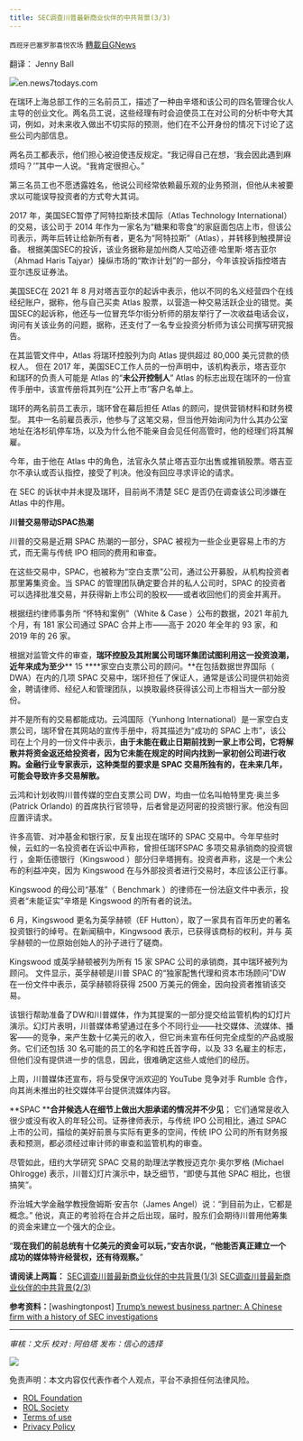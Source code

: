 ```yaml
---
title: SEC调查川普最新商业伙伴的中共背景(3/3)
---
```

`西班牙巴塞罗那喜悦农场` [轉載自GNews](https://gnews.org/zh-hans/1789660/)

翻译： Jenny Ball

![](https://assets.gnews.org/wp-content/uploads/2021/12/T-1-1.jpg)en.news7todays.com

在瑞环上海总部工作的三名前员工，描述了一种由辛塔和该公司的四名管理合伙人主导的创业文化。两名员工说，这些经理有时会迫使员工在对公司的分析中夸大其词，例如，对未来收入做出不切实际的预测，他们在不公开身份的情况下讨论了这些公司内部信息。

两名员工都表示，他们担心被迫使违反规定。“我记得自己在想，‘我会因此遇到麻烦吗？’”其中一人说。“我肯定很担心。”

第三名员工也不愿透露姓名，他说公司经常依赖最乐观的业务预测，但他从未被要求以可能误导投资者的方式夸大其词。

2017 年，美国SEC暂停了阿特拉斯技术国际（Atlas Technology International）的交易，该公司于 2014 年作为一家名为“糖果和零食”的家庭面包店上市，但该公司表示，两年后转让给新所有者，更名为“阿特拉斯”（Atlas），并转移到触摸屏设备。 根据美国SEC的投诉，该业务据称是加州商人艾哈迈德·哈里斯·塔吉亚尔（Ahmad Haris Tajyar）操纵市场的“欺诈计划”的一部分，今年该投诉指控塔吉亚尔违反证券法。

美国SEC在 2021 年 8 月对塔吉亚尔的起诉中表示，他以不同的名义经营四个在线经纪账户，据称，他与自己买卖 Atlas 股票，以营造一种交易活跃企业的错觉。美国SEC的起诉称，他还与一位冒充华尔街分析师的朋友举行了一次收益电话会议，询问有关该业务的问题，据称，还支付了一名专业投资分析师为该公司撰写研究报告。

在其监管文件中，Atlas 将瑞环控股列为向 Atlas 提供超过 80,000 美元贷款的债权人。 但在 2017 年，美国SEC工作人员的一份声明中，该机构表示，塔吉亚尔和瑞环的负责人可能是 Atlas 的“**未公开控制人**” Atlas 的标志出现在瑞环的一份宣传手册中，该宣传册将其列在“公开上市”客户名单上。

瑞环的两名前员工表示，瑞环曾在幕后担任 Atlas 的顾问，提供营销材料和财务模型。 其中一名前雇员表示，他参与了这笔交易，但当他开始询问为什么其办公室地址在洛杉矶停车场，以及为什么他不能亲自会见任何高管时，他的经理们将其解雇。

今年，由于他在 Atlas 中的角色，法官永久禁止塔吉亚尔出售或推销股票。塔吉亚尔不承认或否认指控，接受了判决。他没有回应寻求评论的请求。

在 SEC 的诉状中并未提及瑞环，目前尚不清楚 SEC 是否仍在调查该公司涉嫌在 Atlas 中的作用。

**川普交易带动****SPAC****热潮**

川普的交易是近期 SPAC 热潮的一部分，SPAC 被视为一些企业更容易上市的方式，而无需与传统 IPO 相同的费用和审查。

在这些交易中，SPAC，也被称为“空白支票”公司，通过公开募股，从机构投资者那里筹集资金。当 SPAC 的管理团队确定要合并的私人公司时，SPAC 的投资者可以选择批准交易，并获得新上市公司的股权——或者收回他们的资金并离开。

根据纽约律师事务所 “怀特和案例”（White & Case ）公布的数据，2021 年前九个月，有 181 家公司通过 SPAC 合并上市——高于 2020 年全年的 93 家，和 2019 年的 26 家。

根据对监管文件的审查，**瑞环控股及其附属公司瑞环集团试图利用这一投资浪潮，近年来成为至少**** 15 ****家空白支票公司的顾问。**在包括数据世界国际（ DWA）在内的几项 SPAC 交易中，瑞环担任了保证人，通常是该公司提供初始资金，聘请律师、经纪人和管理团队，以换取最终获得该公司上市相当大一部分股份。

并不是所有的交易都能成功。云鸿国际（Yunhong International）是一家空白支票公司，瑞环曾在其网站的宣传手册中，将其描述为“成功的 SPAC 上市”，该公司在上个月的一份文件中表示，**由于未能在截止日期前找到一家上市公司，它将解散并将资金返还给投资者，因为它未能在规定的时间内找到一家初创公司进行收购。**金融行业专家表示，这种类型的要求是 SPAC 交易所独有的**，在未来几年，可能会导致许多交易解散。**

云鸿和计划收购川普传媒的空白支票公司 DW，均由一位名叫帕特里克·奥兰多 (Patrick Orlando) 的首席执行官领导，后者曾是迈阿密的投资银行家。他没有回应置评请求。

许多高管、对冲基金和银行家，反复出现在瑞环的 SPAC 交易中。今年早些时候，云虹的一名投资者在诉讼中声称，曾担任瑞环SPAC 多项交易承销商的投资银行 ，金斯伍德银行（Kingswood ）部分归辛塔拥有。投资者声称，这是一个未公布的利益冲突，因为 Kingswood 在与外部投资者进行交易时，本应该公正行事。

Kingswood 的母公司“基准”（ Benchmark ）的律师在一份法庭文件中表示，投资者“未能证实”辛塔是 Kingswood 的所有者的说法。

6 月，Kingswood 更名为英孚赫顿（EF Hutton），取了一家具有百年历史的著名投资银行的绰号。在新闻稿中，Kingwsood 表示，已获得该商标的权利，并与 英孚赫顿的一位原始创始人的孙子进行了磋商。

Kingswood 或英孚赫顿被列为所有 15 家 SPAC 公司的承销商，其中瑞环被列为顾问。 文件显示，英孚赫顿是川普 SPAC 的“独家配售代理和资本市场顾问”DW在一份文件中表示，英孚赫顿将获得 2500 万美元的佣金，因向投资者推销该交易。

该银行帮助准备了DW和川普媒体，作为其提案的一部分提交给监管机构的幻灯片演示。幻灯片表明，川普媒体希望通过在多个不同行业——社交媒体、流媒体、播客——的竞争，来产生数十亿美元的收入，但它尚未宣布任何完全成型的产品或服务。它们还包括 30 名可能的员工的名字和姓氏首字母，以及 33 名雇主的标志，但他们没有提供进一步的信息，因此，很难确定这些人或他们的经历。

上周，川普媒体还宣布，将与受保守派欢迎的 YouTube 竞争对手 Rumble 合作，向其尚未推出的社交媒体平台提供流媒体内容。

**SPAC ****合并候选人在细节上做出大胆承诺的情况并不少见**； 它们通常是收入很少或没有收入的年轻公司。证券律师表示，与传统 IPO 公司相比，通过 SPAC 上市的公司，描绘的美好前景与实际有更多的空间，传统 IPO 公司的所有财务报表和预测，都必须经过审计师的审查和监管机构的审查。

尽管如此，纽约大学研究 SPAC 交易的助理法学教授迈克尔·奥尔罗格 (Michael Ohlrogge) 表示，川普幻灯片演示中，缺乏细节，“即使与其他 SPAC 相比，也很搞笑”。

乔治城大学金融学教授詹姆斯·安吉尔（James Angel）说：“到目前为止，它都是概念。” 他说，真正的考验将在合并之后出现，届时，股东们会期待川普用他筹集的资金来建立一个强大的企业。

“**现在我们的前总统有十亿美元的资金可以玩，”安吉尔说，“他能否真正建立一个成功的媒体特许经营权，还有待观察。**”

**请阅读上两篇：**
[SEC调查川普最新商业伙伴的中共背景(1/3)](https://gnews.org/zh-hans/1789629/)
[SEC调查川普最新商业伙伴的中共背景(2/3)](https://gnews.org/zh-hans/1789652/)

**参考资料：**[washingtonpost] [Trump’s newest business partner: A Chinese firm with a history of SEC investigations](https://www.washingtonpost.com/business/2021/12/23/trump-spac-deal-sec/)

* * *

*审核：文乐*
*校对 : 阿伯塔*
*发布：信心的选择*

![](https://assets.gnews.org/wp-content/uploads/2021/12/GNEWS_CH.-1-3-5.jpeg)

 

免责声明：本文内容仅代表作者个人观点，平台不承担任何法律风险。

- [ROL Foundation](https://rolfoundation.org/)
- [ROL Society](https://rolsociety.org/)
- [Terms of use](https://gnews.org/terms-of-use-3/)
- [Privacy Policy](https://gnews.org/privacy-policy/)
